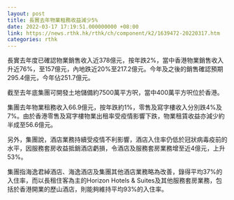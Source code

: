 ```yaml
---
layout: post
title: 長實去年物業租務收益減少5%
date: 2022-03-17 17:19:51.000000000 +08:00
link: https://news.rthk.hk/rthk/ch/component/k2/1639472-20220317.htm
categories: rthk
---
```


長實去年度已確認物業銷售收入近378億元，按年跌2%，當中香港物業銷售收入升近76%，至157億元，內地跌近20%至217.2億元。今年及之後的銷售確認預期295.4億元，今年佔251.7億元。

截至去年底集團可開發土地儲備約7500萬平方呎，當中400萬平方呎位於香港。

集團去年物業租務收入66.9億元，按年跌約1%，零售及寫字樓收入分別跌4%及7%。由於香港零售及寫字樓物業出租率受疫情影響下跌，物業租賃收益亦減少約半成至56.6億元。

另外，集團說，酒店業務持續受疫情不利影響，酒店入住率仍低於冠狀病毒疫前的水平，因服務套房收益抵銷酒店虧損，令酒店及服務套房業務增至近4億元，上升53%。

集團指海逸君綽酒店、海逸酒店及集團其他酒店業務略為改善，錄得平均37%的入住率，而以長租住客為主的Horizon Hotels & Suites及其他服務套房業務，包括於香港開業的歷山酒店，則能夠維持平均93%的入住率。
